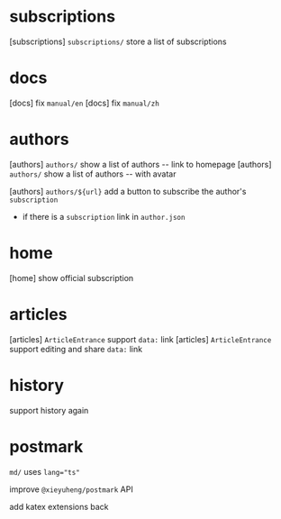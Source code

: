 # subscriptions

[subscriptions] `subscriptions/` store a list of subscriptions

# docs

[docs] fix `manual/en`
[docs] fix `manual/zh`

# authors

[authors] `authors/` show a list of authors -- link to homepage
[authors] `authors/` show a list of authors -- with avatar

[authors] `authors/${url}` add a button to subscribe the author's `subscription`

- if there is a `subscription` link in `author.json`

# home

[home] show official subscription

# articles

[articles] `ArticleEntrance` support `data:` link
[articles] `ArticleEntrance` support editing and share `data:` link

# history

support history again

# postmark

`md/` uses `lang="ts"`

improve `@xieyuheng/postmark` API

add katex extensions back
